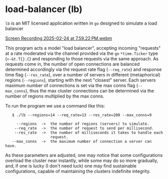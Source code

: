 # load-balancer (lb)

`lb` is an MIT licensed application written in `go` designed to simulate a load balancer

[Screen Recording 2025-02-24 at 7.59.22 PM.webm](https://github.com/user-attachments/assets/b0ebaf5f-bcf9-4105-90e8-4175ede5bd6f)

This program acts a model "load balancer", accepting incoming "requests"
at a rate moderated via the channel provided via the `go` `*time.Ticker` type
(`<-&t.T{}.C`) and responding to those requests via the same approach.
As requests come in, the number of open connections are balanced determined
accordingly via the request rate flag (`--req_rate`) and response time flag
(`--res_rate`), over a number of servers in different (metaphorical) 
regions (`--regions`), starting with the next "closest" server. Each servers 
maximum number of connections is set via the max conns flag (`--max_conns`), 
thus the max cluster connections can be determined via the number of regions
multiplied by the max conns. 

To run the program we use a command like this:

       $ ./lb --regions=14 --req_rate=13 --res_rate=200 --max_conns=9

         --regions  ->  the number of regions (servers) to simulate.
        --req_rate  ->  the number of request to send per millisecond.
        --res_rate  ->  the number of milliseconds it takes to handle each
                        request.
       --max_conns  ->  the maximum number of connection a server can have.

As these parameters are adjusted, one may notice that some configurations
overload the cluster near instantly, while some may do so more gradually,
and, if one is lucky (I don't need luck) one may find sustainable
configurations, capable of maintaining the clusters indefinite integrity.

